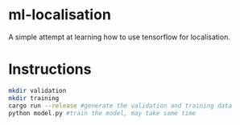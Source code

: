 # ml-localisation
A simple attempt at learning how to use tensorflow for localisation.

# Instructions
```sh
mkdir validation
mkdir training
cargo run --release #generate the validation and training data
python model.py #train the model, may take some time
```